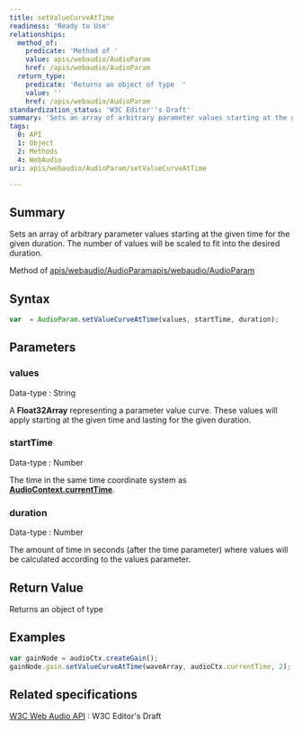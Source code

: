 ```yaml
---
title: setValueCurveAtTime
readiness: 'Ready to Use'
relationships:
  method_of:
    predicate: 'Method of '
    value: apis/webaudio/AudioParam
    href: /apis/webaudio/AudioParam
  return_type:
    predicate: 'Returns an object of type  '
    value: ''
    href: /apis/webaudio/AudioParam
standardization_status: 'W3C Editor''s Draft'
summary: 'Sets an array of arbitrary parameter values starting at the given time for the given duration. The number of values will be scaled to fit into the desired duration.'
tags:
  0: API
  1: Object
  2: Methods
  4: WebAudio
uri: apis/webaudio/AudioParam/setValueCurveAtTime

---
```

## Summary

Sets an array of arbitrary parameter values starting at the given time for the given duration. The number of values will be scaled to fit into the desired duration.

Method of [apis/webaudio/AudioParam](/apis/webaudio/AudioParam)[apis/webaudio/AudioParam](/apis/webaudio/AudioParam)

## Syntax

``` js
var  = AudioParam.setValueCurveAtTime(values, startTime, duration);
```

## Parameters

### values

 Data-type
:   String

 A **Float32Array** representing a parameter value curve. These values will apply starting at the given time and lasting for the given duration.

### startTime

 Data-type
:   Number

 The time in the same time coordinate system as [**AudioContext.currentTime**](/apis/webaudio/AudioContext/currentTime).

### duration

 Data-type
:   Number

 The amount of time in seconds (after the time parameter) where values will be calculated according to the values parameter.

## Return Value

Returns an object of type

## Examples

``` js
var gainNode = audioCtx.createGain();
gainNode.gain.setValueCurveAtTime(waveArray, audioCtx.currentTime, 2); //'gain' is the AudioParam
```

## Related specifications

[W3C Web Audio API](http://webaudio.github.io/web-audio-api/)
:   W3C Editor's Draft
